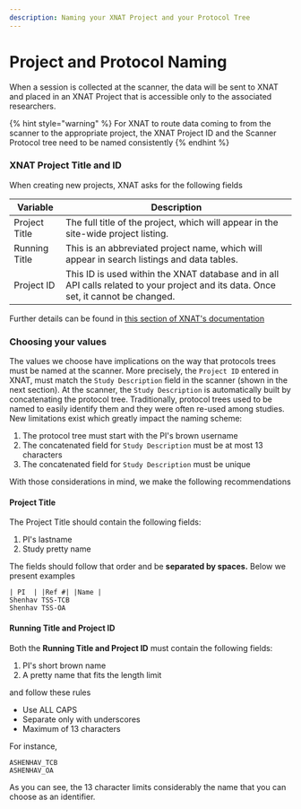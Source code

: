 ```yaml
---
description: Naming your XNAT Project and your Protocol Tree
---
```


# Project and Protocol Naming

When a session is collected at the scanner, the data will be sent to XNAT and placed in an XNAT Project that is accessible only to the associated researchers.&#x20;

{% hint style="warning" %}
For XNAT to route data coming to from the scanner to the appropriate project, the XNAT Project ID and the Scanner Protocol tree need to be named consistently
{% endhint %}

### XNAT Project Title and ID

When creating new projects, XNAT asks for the following fields

| Variable      | Description                                                                                                                         |
| ------------- | ----------------------------------------------------------------------------------------------------------------------------------- |
| Project Title | The full title of the project, which will appear in the site-wide project listing.                                                  |
| Running Title | This is an abbreviated project name, which will appear in search listings and data tables.                                          |
| Project ID    | This ID is used within the XNAT database and in all API calls related to your project and its data. Once set, it cannot be changed. |

Further details can be found in [this section of XNAT's documentation](https://wiki.xnat.org/documentation/how-to-use-xnat/creating-and-managing-projects)

### Choosing your values

The values we choose have implications on the way that protocols trees must be named at the scanner. More precisely, the `Project ID` entered in XNAT, must match the `Study Description` field in the scanner (shown in the next section). At the scanner, the `Study Description` is automatically built by concatenating the protocol tree. Traditionally, protocol trees used to be named to easily identify them and they were often re-used among studies. New limitations exist which greatly impact the naming scheme:

1. The protocol tree must start with the PI's brown username
2. The concatenated field for `Study Description` must be at most 13 characters
3. The concatenated field for `Study Description` must be unique

With those considerations in mind, we make the following recommendations

#### **Project Title**

The Project Title should contain the following fields:

1. PI's lastname
2. Study pretty name

The fields should follow that order and be **separated by spaces.** Below we present examples

```
| PI  | |Ref #| |Name |
Shenhav TSS-TCB
Shenhav TSS-OA
```

#### **Running Title and Project ID**

Both the **Running Title and Project ID** must contain the following fields:

1. PI's short brown name
2. A pretty name that fits the length limit

and follow these rules

* Use ALL CAPS
* Separate only with underscores
* Maximum of 13 characters

For instance,

```
ASHENHAV_TCB
ASHENHAV_OA
```

As you can see, the 13 character limits considerably the name that you can choose as an identifier.
